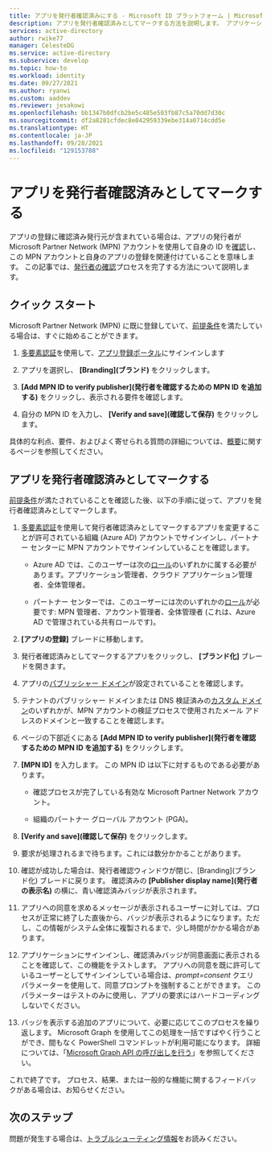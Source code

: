```yaml
---
title: アプリを発行者確認済みにする - Microsoft ID プラットフォーム | Microsoft
description: アプリを発行者確認済みとしてマークする方法を説明します。 アプリケーションが発行者確認済みとしてマークされている場合は、Microsoft Partner Network アカウントを使用する ID の確認プロセスが完了していることを発行者が確認し、発行者がこの MPN アカウントをアプリケーションの登録に関連付けていることを意味します。
services: active-directory
author: rwike77
manager: CelesteDG
ms.service: active-directory
ms.subservice: develop
ms.topic: how-to
ms.workload: identity
ms.date: 09/27/2021
ms.author: ryanwi
ms.custom: aaddev
ms.reviewer: jesakowi
ms.openlocfilehash: bb1347b0dfcb2be5c485e503fb87c5a70dd7d30c
ms.sourcegitcommit: df2a8281cfdec8e042959339ebe314a0714cdd5e
ms.translationtype: HT
ms.contentlocale: ja-JP
ms.lasthandoff: 09/28/2021
ms.locfileid: "129153788"
---
```

# <a name="mark-your-app-as-publisher-verified"></a>アプリを発行者確認済みとしてマークする

アプリの登録に確認済み発行元が含まれている場合は、アプリの発行者が Microsoft Partner Network (MPN) アカウントを使用して自身の ID を[確認](/partner-center/verification-responses)し、この MPN アカウントと自身のアプリの登録を関連付けていることを意味します。 この記事では、[発行者の確認](publisher-verification-overview.md)プロセスを完了する方法について説明します。

## <a name="quickstart"></a>クイック スタート
Microsoft Partner Network (MPN) に既に登録していて、[前提条件](publisher-verification-overview.md#requirements)を満たしている場合は、すぐに始めることができます。 

1. [多要素認証](../fundamentals/concept-fundamentals-mfa-get-started.md)を使用して、[アプリ登録ポータル](https://aka.ms/PublisherVerificationPreview)にサインインします

1. アプリを選択し、 **[Branding]\(ブランド\)** をクリックします。 

1. **[Add MPN ID to verify publisher]\(発行者を確認するための MPN ID を追加する\)** をクリックし、表示される要件を確認します。

1. 自分の MPN ID を入力し、 **[Verify and save]\(確認して保存\)** をクリックします。

具体的な利点、要件、およびよく寄せられる質問の詳細については、[概要](publisher-verification-overview.md)に関するページを参照してください。


## <a name="mark-your-app-as-publisher-verified"></a>アプリを発行者確認済みとしてマークする
[前提条件](publisher-verification-overview.md#requirements)が満たされていることを確認した後、以下の手順に従って、アプリを発行者確認済みとしてマークします。  

1. [多要素認証](../fundamentals/concept-fundamentals-mfa-get-started.md)を使用して発行者確認済みとしてマークするアプリを変更することが許可されている組織 (Azure AD) アカウントでサインインし、パートナー センターに MPN アカウントでサインインしていることを確認します。

    - Azure AD では、このユーザーは次の[ロール](../roles/permissions-reference.md)のいずれかに属する必要があります。アプリケーション管理者、クラウド アプリケーション管理者、全体管理者。 

    - パートナー センターでは、このユーザーには次のいずれかの[ロール](/partner-center/permissions-overview)が必要です: MPN 管理者、アカウント管理者、全体管理者 (これは、Azure AD で管理されている共有ロールです)。 

1. **[アプリの登録]** ブレードに移動します。  

1. 発行者確認済みとしてマークするアプリをクリックし、 **[ブランド化]** ブレードを開きます。 

1. アプリの[パブリッシャー ドメイン](howto-configure-publisher-domain.md)が設定されていることを確認します。 

1. テナントのパブリッシャー ドメインまたは DNS 検証済みの[カスタム ドメイン](../fundamentals/add-custom-domain.md)のいずれかが、MPN アカウントの検証プロセスで使用されたメール アドレスのドメインと一致することを確認します。

1. ページの下部近くにある **[Add MPN ID to verify publisher]\(発行者を確認するための MPN ID を追加する\)** をクリックします。 

1. **[MPN ID]** を入力します。 この MPN ID は以下に対するものである必要があります。 

    - 確認プロセスが完了している有効な Microsoft Partner Network アカウント。  

    - 組織のパートナー グローバル アカウント (PGA)。 

1. **[Verify and save]\(確認して保存\)** をクリックします。 

1. 要求が処理されるまで待ちます。これには数分かかることがあります。 

1. 確認が成功した場合は、発行者確認ウィンドウが閉じ、[Branding]\(ブランド化\) ブレードに戻ります。 確認済みの **[Publisher display name]\(発行者の表示名\)** の横に、青い確認済みバッジが表示されます。 

1. アプリへの同意を求めるメッセージが表示されるユーザーに対しては、プロセスが正常に終了した直後から、バッジが表示されるようになります。ただし、この情報がシステム全体に複製されるまで、少し時間がかかる場合があります。 

1. アプリケーションにサインインし、確認済みバッジが同意画面に表示されることを確認して、この機能をテストします。 アプリへの同意を既に許可しているユーザーとしてサインインしている場合は、*prompt=consent* クエリ パラメーターを使用して、同意プロンプトを強制することができます。 このパラメーターはテストのみに使用し、アプリの要求にはハードコーディングしないでください。

1. バッジを表示する追加のアプリについて、必要に応じてこのプロセスを繰り返します。 Microsoft Graph を使用してこの処理を一括ですばやく行うことができ、間もなく PowerShell コマンドレットが利用可能になります。 詳細については、「[Microsoft Graph API の呼び出しを行う](troubleshoot-publisher-verification.md#making-microsoft-graph-api-calls)」を参照してください。 

これで終了です。 プロセス、結果、または一般的な機能に関するフィードバックがある場合は、お知らせください。 

## <a name="next-steps"></a>次のステップ
問題が発生する場合は、[トラブルシューティング情報](troubleshoot-publisher-verification.md)をお読みください。

